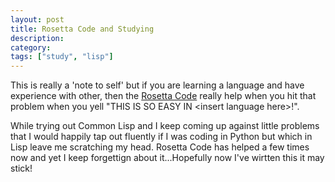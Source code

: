 ```yaml
---
layout: post
title: Rosetta Code and Studying
description:
category:
tags: ["study", "lisp"]
---
```


This is really a 'note to self' but if you are learning a language and have experience with other, then the [Rosetta Code](http://rosettacode.org) really help when you hit that problem when you yell "THIS IS SO EASY IN \<insert language here\>!". 

While trying out Common Lisp and I keep coming up against little problems that I would happily tap out fluently if I was coding in Python but which in Lisp leave me scratching my head. Rosetta Code has helped a few times now and yet I keep forgettign about it...Hopefully now I've wirtten this it may stick!
